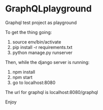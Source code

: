 # GraphQLplayground
Graphql test project as playground

To get the thing going:
1) source env/bin/activate
2) pip install -r requirements.txt
3) python manage.py runserver

Then, while the django server is running:
1) npm install
2) npm start
3) go to localhost:8080

The url for graphql is localhost:8080/graphql

Enjoy
